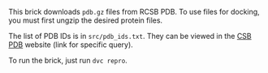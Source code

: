 This brick downloads `pdb.gz` files from RCSB PDB. To use files for docking, you must first ungzip the desired protein files.

The list of PDB IDs is in `src/pdb_ids.txt`. They can be viewed in the [CSB PDB](https://www.rcsb.org/search?request=%7B%22query%22%3A%7B%22type%22%3A%22group%22%2C%22nodes%22%3A%5B%7B%22type%22%3A%22group%22%2C%22nodes%22%3A%5B%7B%22type%22%3A%22group%22%2C%22nodes%22%3A%5B%7B%22type%22%3A%22terminal%22%2C%22service%22%3A%22text%22%2C%22parameters%22%3A%7B%22attribute%22%3A%22rcsb_entity_source_organism.taxonomy_lineage.id%22%2C%22operator%22%3A%22exact_match%22%2C%22value%22%3A%229606%22%7D%7D%5D%2C%22logical_operator%22%3A%22and%22%7D%5D%2C%22logical_operator%22%3A%22and%22%2C%22label%22%3A%22text%22%7D%5D%2C%22logical_operator%22%3A%22and%22%7D%2C%22return_type%22%3A%22polymer_entity%22%2C%22request_options%22%3A%7B%22results_content_type%22%3A%5B%22experimental%22%5D%2C%22sort%22%3A%5B%7B%22sort_by%22%3A%22score%22%2C%22direction%22%3A%22desc%22%7D%5D%2C%22scoring_strategy%22%3A%22combined%22%2C%22paginate%22%3A%7B%22start%22%3A0%2C%22rows%22%3A25%7D%7D%2C%22request_info%22%3A%7B%22query_id%22%3A%22752ba6c3abbb41bec26fab65e4ad6061%22%7D%7D) website (link for specific query).

To run the brick, just run `dvc repro`.